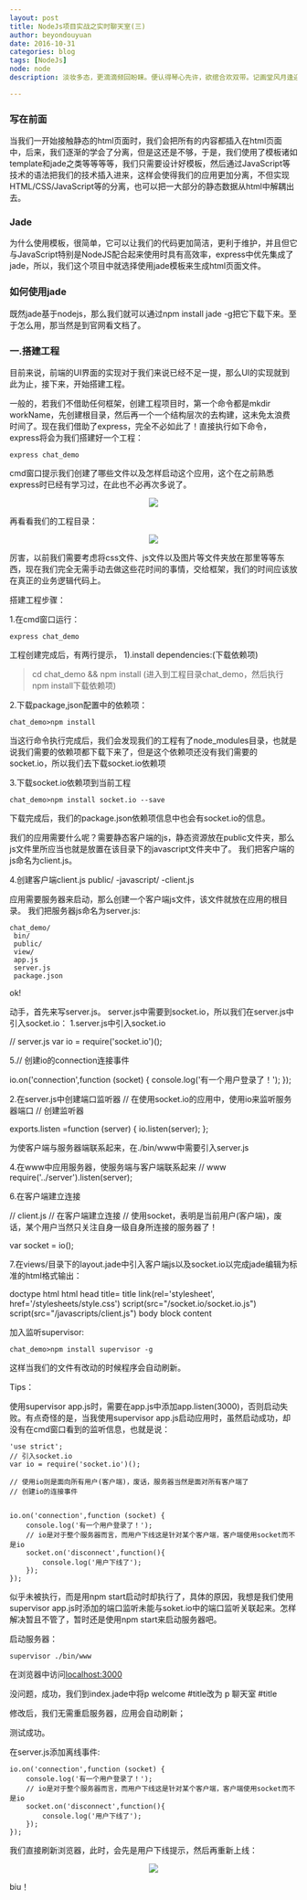 ```yaml
---
layout: post
title: NodeJs项目实战之实时聊天室(三)
author: beyondouyuan
date: 2016-10-31
categories: blog
tags: [NodeJs]
node: node
description: 淡妆多态，更滴滴频回盼睐。便认得琴心先许，欲绾合欢双带。记画堂风月逢迎，轻颦浅笑娇无奈。向睡鸭炉边，翔鸾屏里，羞把香罗暗解。

---
```


### 写在前面 ###

当我们一开始接触静态的html页面时，我们会把所有的内容都插入在html页面中，后来，我们逐渐的学会了分离，但是这还是不够，于是，我们使用了模板诸如template和jade之类等等等等，我们只需要设计好模板，然后通过JavaScript等技术的语法把我们的技术插入进来，这样会使得我们的应用更加分离，不但实现HTML/CSS/JavaScript等的分离，也可以把一大部分的静态数据从html中解耦出去。

### Jade ### 

为什么使用模板，很简单，它可以让我们的代码更加简洁，更利于维护，并且但它与JavaScript特别是NodeJS配合起来使用时具有高效率，express中优先集成了jade，所以，我们这个项目中就选择使用jade模板来生成html页面文件。


### 如何使用jade ###

既然jade基于nodejs，那么我们就可以通过npm install jade -g把它下载下来。至于怎么用，那当然是到官网看文档了。


### 一.搭建工程 ### 

目前来说，前端的UI界面的实现对于我们来说已经不足一提，那么UI的实现就到此为止，接下来，开始搭建工程。

一般的，若我们不借助任何框架，创建工程项目时，第一个命令都是mkdir workName，先创建根目录，然后再一个一个结构层次的去构建，这未免太浪费时间了。现在我们借助了express，完全不必如此了！直接执行如下命令，express将会为我们搭建好一个工程：

    express chat_demo


cmd窗口提示我们创建了哪些文件以及怎样启动这个应用，这个在之前熟悉express时已经有学习过，在此也不必再次多说了。
<center>
<p><img src="https://beyondouyuan.github.io/img/node_chat_22.png" align="center"></p>
</center>

再看看我们的工程目录：

<center>
<p><img src="https://beyondouyuan.github.io/img/node_chat_23.png" align="center"></p>
</center>


厉害，以前我们需要考虑将css文件、js文件以及图片等文件夹放在那里等等东西，现在我们完全无需手动去做这些花时间的事情，交给框架，我们的时间应该放在真正的业务逻辑代码上。


搭建工程步骤：

1.在cmd窗口运行：

    express chat_demo

工程创建完成后，有两行提示，
1).install dependencies:(下载依赖项)

>cd chat_demo && npm install (进入到工程目录chat_demo，然后执行npm install下载依赖项)

2.下载package,json配置中的依赖项：

    chat_demo>npm install

当这行命令执行完成后，我们会发现我们的工程有了node_modules目录，也就是说我们需要的依赖项都下载下来了，但是这个依赖项还没有我们需要的socket.io，所以我们去下载socket.io依赖项

3.下载socket.io依赖项到当前工程

    chat_demo>npm install socket.io --save


下载完成后，我们的package.json依赖项信息中也会有socket.io的信息。

我们的应用需要什么呢？需要静态客户端的js，静态资源放在public文件夹，那么js文件里所应当也就是放置在该目录下的javascript文件夹中了。
我们把客户端的js命名为client.js。

4.创建客户端client.js
    public/
     -javascript/
      -client.js

应用需要服务器来启动，那么创建一个客户端js文件，该文件就放在应用的根目录。
我们把服务器js命名为server.js:

    chat_demo/
     bin/
     public/
     view/
     app.js
     server.js
     package.json


ok!

动手，首先来写server.js。
server.js中需要到socket.io，所以我们在server.js中引入socket.io：
1.server.js中引入socket.io

// server.js
var io = require('socket.io')();

5.// 创建io的connection连接事件

io.on('connection',function (socket) {
    console.log('有一个用户登录了！');
});

2.在server.js中创建端口监听器
// 在使用socket.io的应用中，使用io来监听服务器端口
// 创建监听器

exports.listen =function (server) {
    io.listen(server);
};

为使客户端与服务器端联系起来，在./bin/www中需要引入server.js

4.在www中应用服务器，使服务端与客户端联系起来
// www
require('../server').listen(server);


6.在客户端建立连接

// client.js
// 在客户端建立连接
// 使用socket，表明是当前用户(客户端)，废话，某个用户当然只关注自身一级自身所连接的服务器了！

var socket = io();


7.在views/目录下的layout.jade中引入客户端js以及socket.io以完成jade编辑为标准的html格式输出：


doctype html
html
  head
    title= title
    link(rel='stylesheet', href='/stylesheets/style.css')
    script(src="/socket.io/socket.io.js")
    script(src="/javascripts/client.js")
  body
    block content


加入监听supervisor:

    chat_demo>npm install supervisor -g


这样当我们的文件有改动的时候程序会自动刷新。

Tips：
>
>
使用supervisor app.js时，需要在app.js中添加app.listen(3000)，否则启动失败。有点奇怪的是，当我使用supervisor app.js启动应用时，虽然启动成功，却没有在cmd窗口看到的监听信息，也就是说：

    'use strict';
    // 引入socket.io
    var io = require('socket.io')();

    // 使用io则是面向所有用户(客户端)，废话，服务器当然是面对所有客户端了
    // 创建io的连接事件


    io.on('connection',function (socket) {
        console.log('有一个用户登录了！');
        // io是对于整个服务器而言，而用户下线这是针对某个客户端，客户端使用socket而不是io
        socket.on('disconnect',function(){
            console.log('用户下线了');
        });
    });

似乎未被执行，而是用npm start启动时却执行了，具体的原因，我想是我们使用supervisor app.js时添加的端口监听未能与soket.io中的端口监听关联起来。怎样解决暂且不管了，暂时还是使用npm start来启动服务器吧。
>


启动服务器：

    supervisor ./bin/www

在浏览器中访问[localhost:3000](localhost:3000)

没问题，成功，我们到index.jade中将p welcome #title改为
p 聊天室 #title

修改后，我们无需重启服务器，应用会自动刷新；

测试成功。


在server.js添加离线事件:

    io.on('connection',function (socket) {
        console.log('有一个用户登录了！');
        // io是对于整个服务器而言，而用户下线这是针对某个客户端，客户端使用socket而不是io
        socket.on('disconnect',function(){
            console.log('用户下线了');
        });
    });

我们直接刷新浏览器，此时，会先是用户下线提示，然后再重新上线：
<center>
<p><img src="https://beyondouyuan.github.io/img/node_chat_24.png" align="center"></p>
</center>

biu！
